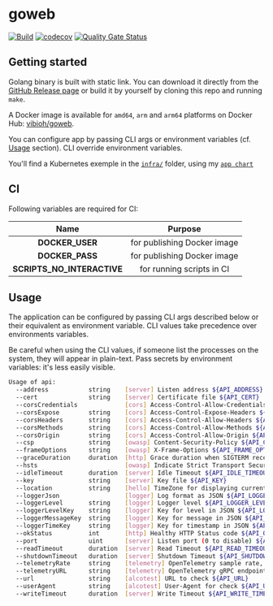 # goweb

[![Build](https://github.com/ViBiOh/goweb/workflows/Build/badge.svg)](https://github.com/ViBiOh/goweb/actions)
[![codecov](https://codecov.io/gh/ViBiOh/goweb/branch/main/graph/badge.svg)](https://codecov.io/gh/ViBiOh/goweb)
[![Quality Gate Status](https://sonarcloud.io/api/project_badges/measure?project=ViBiOh_goweb&metric=alert_status)](https://sonarcloud.io/dashboard?id=ViBiOh_goweb)

## Getting started

Golang binary is built with static link. You can download it directly from the [GitHub Release page](https://github.com/ViBiOh/goweb/releases) or build it by yourself by cloning this repo and running `make`.

A Docker image is available for `amd64`, `arm` and `arm64` platforms on Docker Hub: [vibioh/goweb](https://hub.docker.com/r/vibioh/goweb/tags).

You can configure app by passing CLI args or environment variables (cf. [Usage](#usage) section). CLI override environment variables.

You'll find a Kubernetes exemple in the [`infra/`](infra) folder, using my [`app chart`](https://github.com/ViBiOh/charts/tree/main/app)

## CI

Following variables are required for CI:

|            Name            |           Purpose           |
| :------------------------: | :-------------------------: |
|      **DOCKER_USER**       | for publishing Docker image |
|      **DOCKER_PASS**       | for publishing Docker image |
| **SCRIPTS_NO_INTERACTIVE** |  for running scripts in CI  |

## Usage

The application can be configured by passing CLI args described below or their equivalent as environment variable. CLI values take precedence over environments variables.

Be careful when using the CLI values, if someone list the processes on the system, they will appear in plain-text. Pass secrets by environment variables: it's less easily visible.

```bash
Usage of api:
  --address           string    [server] Listen address ${API_ADDRESS}
  --cert              string    [server] Certificate file ${API_CERT}
  --corsCredentials             [cors] Access-Control-Allow-Credentials ${API_CORS_CREDENTIALS} (default false)
  --corsExpose        string    [cors] Access-Control-Expose-Headers ${API_CORS_EXPOSE}
  --corsHeaders       string    [cors] Access-Control-Allow-Headers ${API_CORS_HEADERS} (default "Content-Type")
  --corsMethods       string    [cors] Access-Control-Allow-Methods ${API_CORS_METHODS} (default "GET")
  --corsOrigin        string    [cors] Access-Control-Allow-Origin ${API_CORS_ORIGIN} (default "*")
  --csp               string    [owasp] Content-Security-Policy ${API_CSP} (default "default-src 'self'; base-uri 'self'")
  --frameOptions      string    [owasp] X-Frame-Options ${API_FRAME_OPTIONS} (default "deny")
  --graceDuration     duration  [http] Grace duration when SIGTERM received ${API_GRACE_DURATION} (default 30s)
  --hsts                        [owasp] Indicate Strict Transport Security ${API_HSTS} (default true)
  --idleTimeout       duration  [server] Idle Timeout ${API_IDLE_TIMEOUT} (default 2m0s)
  --key               string    [server] Key file ${API_KEY}
  --location          string    [hello] TimeZone for displaying current time ${API_LOCATION} (default "Europe/Paris")
  --loggerJson                  [logger] Log format as JSON ${API_LOGGER_JSON} (default false)
  --loggerLevel       string    [logger] Logger level ${API_LOGGER_LEVEL} (default "INFO")
  --loggerLevelKey    string    [logger] Key for level in JSON ${API_LOGGER_LEVEL_KEY} (default "level")
  --loggerMessageKey  string    [logger] Key for message in JSON ${API_LOGGER_MESSAGE_KEY} (default "msg")
  --loggerTimeKey     string    [logger] Key for timestamp in JSON ${API_LOGGER_TIME_KEY} (default "time")
  --okStatus          int       [http] Healthy HTTP Status code ${API_OK_STATUS} (default 204)
  --port              uint      [server] Listen port (0 to disable) ${API_PORT} (default 1080)
  --readTimeout       duration  [server] Read Timeout ${API_READ_TIMEOUT} (default 5s)
  --shutdownTimeout   duration  [server] Shutdown Timeout ${API_SHUTDOWN_TIMEOUT} (default 10s)
  --telemetryRate     string    [telemetry] OpenTelemetry sample rate, 'always', 'never' or a float value ${API_TELEMETRY_RATE} (default "always")
  --telemetryURL      string    [telemetry] OpenTelemetry gRPC endpoint (e.g. otel-exporter:4317) ${API_TELEMETRY_URL}
  --url               string    [alcotest] URL to check ${API_URL}
  --userAgent         string    [alcotest] User-Agent for check ${API_USER_AGENT} (default "Alcotest")
  --writeTimeout      duration  [server] Write Timeout ${API_WRITE_TIMEOUT} (default 10s)
```
